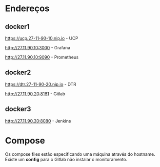 # Endereços

## docker1

https://ucp.27-11-90-10.nip.io - UCP

http://27.11.90.10:3000 - Grafana

http://27.11.90.10:9090 - Prometheus

## docker2

https://dtr.27-11-90-20.nip.io - DTR

http://27.11.90.20:8181 - Gitlab

## docker3

http://27.11.90.30:8080 - Jenkins

# Compose

Os compose files estão especificando uma máquina através do hostname.
Existe um **config** para o Gitlab não instalar o monitoramento.
